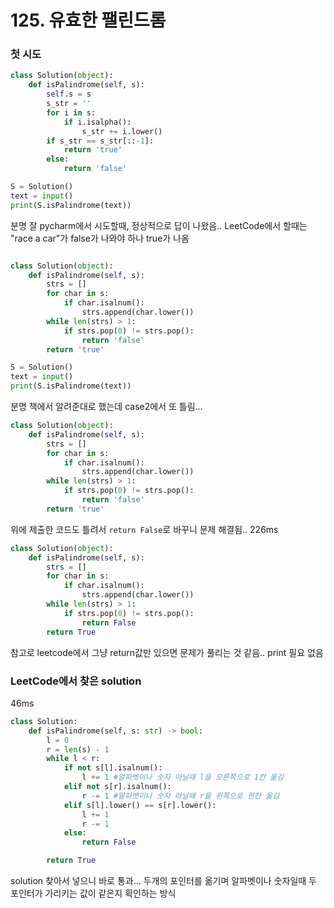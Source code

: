 # 125. 유효한 팰린드롬

### 첫 시도
```python
class Solution(object):
    def isPalindrome(self, s):
        self.s = s
        s_str = ''
        for i in s:
            if i.isalpha():
                s_str += i.lower()
        if s_str == s_str[::-1]:
            return 'true'
        else:
            return 'false'

S = Solution()
text = input()
print(S.isPalindrome(text))
```
분명 잘 pycharm에서 시도할때, 정상적으로 답이 나왔음.. LeetCode에서 할때는 "race a car"가 false가 나와야 하나 true가 나옴

```python

class Solution(object):
    def isPalindrome(self, s):
        strs = []
        for char in s:
            if char.isalnum():
                strs.append(char.lower())
        while len(strs) > 1:
            if strs.pop(0) != strs.pop():
                return 'false'
        return 'true'

S = Solution()
text = input()
print(S.isPalindrome(text))
```
분명 책에서 알려준대로 했는데 case2에서 또 틀림...

```python
class Solution(object):
    def isPalindrome(self, s):
        strs = []
        for char in s:
            if char.isalnum():
                strs.append(char.lower())
        while len(strs) > 1:
            if strs.pop(0) != strs.pop():
                return 'false'
        return 'true'
```
위에 제출한 코드도 틀려서 `return False`로 바꾸니 문제 해결됨..
226ms
```python
class Solution(object):
    def isPalindrome(self, s):
        strs = []
        for char in s:
            if char.isalnum():
                strs.append(char.lower())
        while len(strs) > 1:
            if strs.pop(0) != strs.pop():
                return False
        return True
```

참고로 leetcode에서 그냥 return값만 있으면 문제가 풀리는 것 같음.. print 필요 없음

### LeetCode에서 찾은 solution
46ms
```python
class Solution:
    def isPalindrome(self, s: str) -> bool:
        l = 0
        r = len(s) - 1
        while l < r:
            if not s[l].isalnum():
                l += 1 #알파벳이나 숫자 아닐때 l을 오른쪽으로 1칸 옮김
            elif not s[r].isalnum():
                r -= 1 #알파벳이나 숫자 아닐때 r을 왼쪽으로 한칸 옮김
            elif s[l].lower() == s[r].lower():
                l += 1
                r -= 1
            else:
                return False

        return True

```
solution 찾아서 넣으니 바로 통과...
두개의 포인터를 옮기며 알파벳이나 숫자일때 두 포인터가 가리키는 값이 같은지 확인하는 방식
